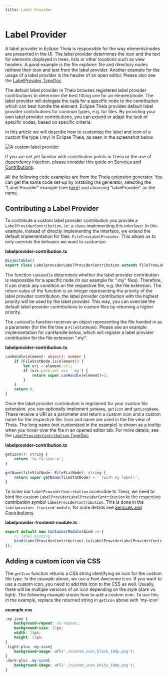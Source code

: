 ```yaml
---
title: Label Provider
---
```


# Label Provider

A label provider in Eclipse Theia is responsible for the way elements/nodes are presented in the UI. The label provider determines the icon and the text for elements displayed in trees, lists or other locations such as view headers. A good example is the file explorer: file and directory nodes retrieve their icon and text from the label provider. Another example for the usage of a label provider is the header of an open editor. Please also see the [LabelProvider TypeDoc](https://eclipse-theia.github.io/theia/docs/next/classes/core.labelprovider-1.html).

The default label provider in Theia browses registered label provider contributions to determine the best fitting one for an element/node. The label provider will delegate the calls for a specific node to the contribution which can best handle the element. Eclipse Theia provides default label provider contributions for common types, e.g. for files. By providing your own label provider contributions, you can extend or adapt the look of specific nodes, based on specific criteria.

In this article we will describe how to customize the label and icon of a custom file type (.my) in Eclipse Theia, as seen in the screenshot below.

<img src="/custom-label-provider.png" alt="A custom label provider" style="max-width: 525px">

If you are not yet familiar with contribution points in Theia or the use of dependency injection, please consider this guide on [Services and Contributions](https://theia-ide.org/docs/services_and_contributions/).

All the following code examples are from the [Theia extension generator](https://github.com/eclipse-theia/generator-theia-extension). You can get the same code set-up by installing the generator, selecting the “Label Provider” example (see [here](https://github.com/eclipse-theia/generator-theia-extension)) and choosing “labelProvider” as the name.

## Contributing a Label Provider

To contribute a custom label provider contribution you provide a `LabelProviderContribution`, i.e. a class implementing this interface. In this example, instead of directly implementing the interface, we extend the default implementation for files: `FileTreeLabelProvider`. This allows us to only override the behavior we want to customize.

**labelprovider-contribution.ts**

```typescript
@injectable()
export class LabelproviderLabelProviderContribution extends FileTreeLabelProvider
```

The function `canHandle` determines whether the label provider contribution is responsible for a specific node (in our example for ".my" files). Therefore, it can check any condition on the respective file, e.g. the file extension. The return value of the function is an integer representing the priority of the label provider contribution, the label provider contribution with the highest priority will be used by the label provider. This way, you can override the default label provider contributions to custom files by returning a higher priority.

The `canHandle` function receives an object representing the file handed in as a parameter (for the file tree a `FileStatNode`). Please see an example implementation for canHandle below, which will register a label provider contribution for the file extension “.my”:

**labelprovider-contribution.ts**

```typescript
canHandle(element: object): number {
    if (FileStatNode.is(element)) {
        let uri = element.uri;
        if (uri.path.ext === '.my') {
            return super.canHandle(element)+1;
        }
    }
    return 0;
}
```

Once the label provider contribution is registered for your custom file extension, you can optionally implement `getName`, `getIcon` and `getLongName`. These receive a URI as a parameter and return a custom icon and a custom name for the respective file. Icon and name are used in the file view of Theia. The long name (not customized in the example) is shown as a tooltip when you hover over the file in an opened editor tab. For more details, see the [`LabelProviderContribution` TypeDoc](https://eclipse-theia.github.io/theia/docs/next/interfaces/core.labelprovidercontribution-1.html)

**labelprovider-contribution.ts**

```typescript
getIcon(): string {
    return 'fa fa-star-o';
}

getName(fileStatNode: FileStatNode): string {
    return super.getName(fileStatNode) + ' (with my label)';
}
```

To make our `LabelProviderContribution` accessible to Theia, we need to bind the custom `LabelProviderLabelProviderContribution` to the respective contribution symbol `LabelProviderContribution`. This is done in the `labelprovider-frontend-module`, for more details see [Services and Contributions](https://theia-ide.org/docs/services_and_contributions/).

**labelprovider-frontend-module.ts**

```typescript
export default new ContainerModule(bind => {
    // label binding
    bind(LabelProviderContribution).to(LabelProviderLabelProviderContribution);
});
```

## Adding a custom icon via CSS

The `getIcon` function returns a CSS string identifying an icon for the custom file type. In the example above, we use a Font Awesome icon. If you want to use a custom icon, you need to add this icon to the CSS as well. Usually, there will be multiple versions of an icon depending on the style (dark vs. light). The following example shows how to add a custom icon. To use this in the example, replace the returned string in `getIcon` above with ‘my-icon’

**example.css**

```css
.my-icon {
    background-repeat: no-repeat;
    background-size: 12px;
    width: 13px;
    height: 13px;
}
.light-plus .my-icon{
    background-image: url('./custom_icon_black_18dp.png');
}
.dark-plus .my-icon{
    background-image: url('./custom_icon_white_18dp.png');
}
```

